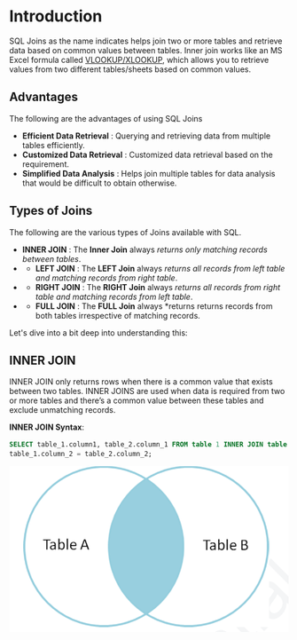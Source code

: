 # Introduction

SQL Joins as the name indicates helps join two or more tables and retrieve data based on
common values between tables. Inner join works like an MS Excel formula called
[VLOOKUP/XLOOKUP](https://www.goskills.com/Excel/Resources/Xlookup-vs-vlookup), which allows you to retrieve values from two different tables/sheets
based on common values.

## Advantages

The following are the advantages of using SQL Joins

* **Efficient Data Retrieval** : Querying and retrieving data from multiple tables efficiently.
* **Customized Data Retrieval** : Customized data retrieval based on the requirement.
* **Simplified Data Analysis** : Helps join multiple tables for data analysis that would be
difficult to obtain otherwise.

## Types of Joins

The following are the various types of Joins available with SQL.

* **INNER JOIN** : The **Inner Join** always *returns only matching records between tables*.
* * **LEFT JOIN** : The **LEFT Join** always *returns all records from left table and matching records from right table*.
* * **RIGHT JOIN** : The **RIGHT Join** always *returns all records from right table and matching records from left table*.
* * **FULL JOIN** : The **FULL Join** always *returns returns records from both tables irrespective of matching records.

Let's dive into a bit deep into understanding this:

## INNER JOIN

INNER JOIN only returns rows when there is a common value that exists between two tables.
INNER JOINS are used when data is required from two or more tables and there’s a common
value between these tables and exclude unmatching records.

**INNER JOIN Syntax**:

```sql
SELECT table_1.column1, table_2.column_1 FROM table 1 INNER JOIN table 2 ON
table_1.column_2 = table_2.column_2;
```
![INNER JOIN](images/INNER_JOIN.png)
